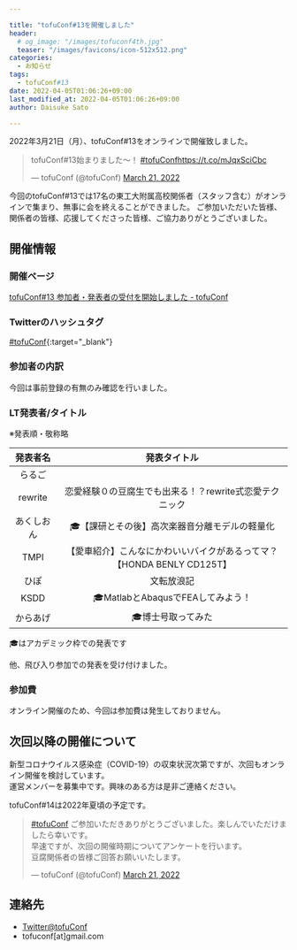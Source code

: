```yaml
---

title: "tofuConf#13を開催しました"
header:
  # og_image: "/images/tofuconf4th.jpg"
  teaser: "/images/favicons/icon-512x512.png"
categories: 
  - お知らせ
tags:
  - tofuConf#13
date: 2022-04-05T01:06:26+09:00
last_modified_at: 2022-04-05T01:06:26+09:00
author: Daisuke Sato

---
```


2022年3月21日（月）、tofuConf#13をオンラインで開催致しました。


<blockquote class="twitter-tweet" data-conversation="none"><p lang="ja" dir="ltr">tofuConf#13始まりました〜！ <a href="https://twitter.com/hashtag/tofuConf?src=hash&amp;ref_src=twsrc%5Etfw">#tofuConf</a><a href="https://t.co/mJqxSciCbc">https://t.co/mJqxSciCbc</a></p>&mdash; tofuConf (@tofuConf) <a href="https://twitter.com/tofuConf/status/1505774159665672192?ref_src=twsrc%5Etfw">March 21, 2022</a></blockquote> <script async src="https://platform.twitter.com/widgets.js" charset="utf-8"></script>

今回のtofuConf#13では17名の東工大附属高校関係者（スタッフ含む）がオンラインで集まり、無事に会を終えることができました。
ご参加いただいた皆様、関係者の皆様、応援してくださった皆様、ご協力ありがとうございました。

## 開催情報

### 開催ページ

[tofuConf#13 参加者・発表者の受付を開始しました - tofuConf](/2022-02-15/13th-tofuconf-general.html)

### Twitterのハッシュタグ

[#tofuConf](https://twitter.com/hashtag/tofuConf){:target="_blank"}

### 参加者の内訳

今回は事前登録の有無のみ確認を行いました。

### LT発表者/タイトル

※発表順・敬称略

| 発表者名 | 発表タイトル |
|:--------:|:----------------------:|
| らるご |  |
| rewrite | 恋愛経験０の豆腐生でも出来る！？rewrite式恋愛テクニック |
| あくしおん | 🎓【課研とその後】高次楽器音分離モデルの軽量化|
| TMPI | 【愛車紹介】こんなにかわいいバイクがあるってマ？【HONDA BENLY CD125T】 |
| ひぽ | 文転放浪記 |
| KSDD | 🎓MatlabとAbaqusでFEAしてみよう！|
| からあげ | 🎓博士号取ってみた |

🎓はアカデミック枠での発表です

他、飛び入り参加での発表を受け付けました。

### 参加費

オンライン開催のため、今回は参加費は発生しておりません。

## 次回以降の開催について

新型コロナウイルス感染症（COVID-19）の収束状況次第ですが、次回もオンライン開催を検討しています。  
運営メンバーを募集中です。興味のある方は是非ご連絡ください。

tofuConf#14は2022年夏頃の予定です。

<blockquote class="twitter-tweet"><p lang="ja" dir="ltr"><a href="https://twitter.com/hashtag/tofuConf?src=hash&amp;ref_src=twsrc%5Etfw">#tofuConf</a> ご参加いただきありがとうございました。楽しんでいただけましたら幸いです。<br>早速ですが、次回の開催時期についてアンケートを行います。<br>豆腐関係者の皆様ご回答お願いいたします。</p>&mdash; tofuConf (@tofuConf) <a href="https://twitter.com/tofuConf/status/1505832594235355138?ref_src=twsrc%5Etfw">March 21, 2022</a></blockquote> <script async src="https://platform.twitter.com/widgets.js" charset="utf-8"></script>


## 連絡先

* [Twitter@tofuConf](https://twitter.com/tofuConf)
* tofuconf[at]gmail.com


